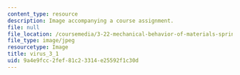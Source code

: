 ```yaml
---
content_type: resource
description: Image accompanying a course assignment.
file: null
file_location: /coursemedia/3-22-mechanical-behavior-of-materials-spring-2008/9a4e9fcc2fef81c23314e25592f1c30d_virus_3_1.jpg
file_type: image/jpeg
resourcetype: Image
title: virus_3_1
uid: 9a4e9fcc-2fef-81c2-3314-e25592f1c30d
---
```

